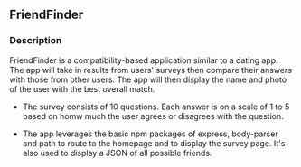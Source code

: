 ## FriendFinder

### Description
FriendFinder is a compatibility-based application similar to a dating app.  The app will take in results from users' surveys then compare their answers with those from other users.  The app will then display the name and photo of the user with the best overall match.

* The survey consists of 10 questions.  Each answer is on a scale of 1 to 5 based on homw much the user agrees or disagrees with the question.

* The app leverages the basic npm packages of express, body-parser and path to route to the homepage and to display the survey page.  It's also used to display a JSON of all possible friends.

